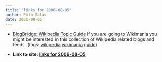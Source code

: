 ```yaml
---
title: "links for 2006-08-05"
author: Pito Salas
date: 2006-08-05
---
```


  * [BlogBridge: Wikipedia Topic Guide](<http://www.blogbridge.com/archives/2006/08/wikipedia_topic.php>) If you are going to Wikimania you might be interested in this collection of Wikipedia related blogs and feeds. (tags: [wikipedia](<http://del.icio.us/pitosalas/wikipedia>) [wikimania](<http://del.icio.us/pitosalas/wikimania>) [guide](<http://del.icio.us/pitosalas/guide>))
>>


* **Link to site:** **[links for 2006-08-05](None)**
